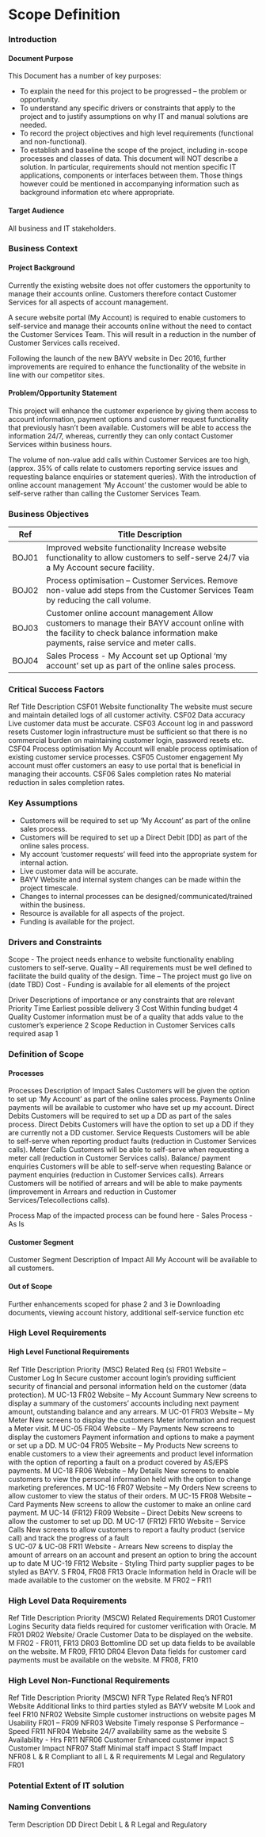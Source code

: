 # Scope Definition

### Introduction
#### Document Purpose
This Document has a number of key purposes:
- To explain the need for this project to be progressed – the problem or opportunity.
- To understand any specific drivers or constraints that apply to the project and to justify assumptions on why IT and manual solutions are needed.
- To record the project objectives and high level requirements (functional and non-functional).
- To establish and baseline the scope of the project, including in-scope processes and classes of data.
This document will NOT describe a solution.  In particular, requirements should not mention specific IT applications, components or interfaces between them.  Those things however could be mentioned in accompanying information such as background information etc where appropriate.

#### Target Audience
All business and IT stakeholders.

### Business Context
#### Project Background
Currently the existing website does not offer customers the opportunity to manage their accounts online.  Customers therefore contact Customer Services for all aspects of account management.  

A secure website portal (My Account) is required to enable customers to self-service and manage their accounts online without the need to contact the Customer Services Team.  This will result in a reduction in the number of Customer Services calls received.

Following the launch of the new BAYV website in Dec 2016, further improvements are required to enhance the functionality of the website in line with our competitor sites.


#### Problem/Opportunity Statement
This project will enhance the customer experience by giving them access to account information, payment options and customer request functionality that previously hasn’t been available.  Customers will be able to access the information 24/7, whereas, currently they can only contact Customer Services within business hours.

The volume of non-value add calls within Customer Services are too high, (approx. 35% of calls relate to customers reporting service issues and requesting balance enquiries or statement queries).  With the introduction of online account management ‘My Account’ the customer would be able to self-serve rather than calling the Customer Services Team.


### Business Objectives
|Ref | Title	Description|
|---|---|
|BOJ01 |	Improved website functionality	Increase website functionality to allow customers to self-serve 24/7 via a My Account secure facility.|
|BOJ02 |	Process optimisation – Customer Services.  Remove non-value add steps from the Customer Services Team by reducing the call volume.|
|BOJ03 |	Customer online account management	Allow customers to manage their BAYV account online with the facility to check balance information make payments, raise service and meter calls.| 
|BOJ04 |	Sales Process - My Account set up	Optional ‘my account’ set up as part of the online sales process.|


### Critical Success Factors
Ref	Title	Description
CSF01	Website functionality	The website must secure and maintain detailed logs of all customer activity.
CSF02	Data accuracy	Live customer data must be accurate.
CSF03	Account log in and password resets	Customer login infrastructure must be sufficient so that there is no commercial burden on maintaining customer login, password resets etc.
CSF04	Process optimisation	My Account will enable process optimisation of existing customer service processes.
CSF05	Customer engagement	My account must offer customers an easy to use portal that is beneficial in managing their accounts.
CSF06	Sales completion rates	No material reduction in sales completion rates.

### Key Assumptions
- Customers will be required to set up ‘My Account’ as part of the online sales process.
- Customers will be required to set up a Direct Debit [DD] as part of the online sales process. 
- My account ‘customer requests’ will feed into the appropriate system for internal action.
- Live customer data will be accurate.
- BAYV Website and internal system changes can be made within the project timescale.
- Changes to internal processes can be designed/communicated/trained within the business.
- Resource is available for all aspects of the project.
- Funding is available for the project.

### Drivers and Constraints
Scope -  The project needs enhance to website functionality enabling customers to self-serve.
Quality – All requirements must be well defined to facilitate the build quality of the design.
Time – The project must go live on (date TBD)
Cost -  Funding is available for all elements of the project


Driver	Descriptions of importance or any constraints that are relevant	Priority
Time	Earliest possible delivery	3
Cost	Within funding budget	4
Quality	Customer information must be of a quality that adds value to the customer’s experience	2
Scope	Reduction in Customer Services calls required asap	1

### Definition of Scope
#### Processes
Processes	Description of Impact
Sales	Customers will be given the option to set up ‘My Account’ as part of the online sales process.
Payments	Online payments will be available to customer who have set up my account.
Direct Debits	Customers will be required to set up a DD as part of the sales process.
Direct Debits	Customers will have the option to set up a DD if they are currently not a DD customer.
Service Requests	Customers will be able to self-serve when reporting product faults (reduction in Customer Services calls).
Meter Calls	Customers will be able to self-serve when requesting a meter call (reduction in Customer Services calls).
Balance/ payment enquiries	Customers will be able to self-serve when requesting Balance or payment enquiries (reduction in Customer Services calls).
Arrears	Customers will be notified of arrears and will be able to make payments (improvement in Arrears and reduction in Customer Services/Telecollections calls).

Process Map of the impacted process can be found here -   Sales Process - As Is

#### Customer Segment
Customer Segment	Description of Impact
All	My Account will be available to all customers.

#### Out of Scope
Further enhancements scoped for phase 2 and 3 ie Downloading documents, viewing account history, additional self-service function etc






### High Level Requirements
#### High Level Functional Requirements
Ref	Title	Description	Priority
(MSC)	Related Req (s)
FR01	Website – Customer Log In	Secure customer account login’s providing sufficient security of financial and personal information held on the customer (data protection).	M	UC-13
FR02	Website – My Account Summary	New screens to display a summary of the customers’ accounts including next payment amount, outstanding balance and any arrears.	M	UC-01
FR03	Website – My Meter	New screens to display the customers Meter information and request a Meter visit.	M	UC-05
FR04	Website – My Payments	New screens to display the customers Payment information and options to make a payment or set up a DD.	M	UC-04
FR05	Website – My Products	New screens to enable customers to a view their agreements and product level information with the option of reporting a fault on a product covered by AS/EPS payments.	M	UC-18
FR06	Website – My Details	New screens to enable customers to view the personal information held with the option to change marketing preferences.	M	UC-16
FR07	Website – My Orders	New screens to allow customer to view the status of their orders.	M	UC-15
FR08	Website – Card Payments	New screens to allow the customer to make an online card payment.	M	UC-14 (FR12)
FR09	Website – Direct Debits	New screens to allow the customer to set up DD.	M	UC-17 (FR12)
FR10	Website – Service Calls	New screens to allow customers to report a faulty product (service call) and track the progress of a fault	
S	UC-07 & UC-08
FR11	Website - Arrears	New screens to display the amount of arrears on an account and present an option to bring the account up to date	M	UC-19
FR12	Website - Styling	Third party supplier pages to be styled as BAYV.	S	FR04, FR08
FR13	Oracle	Information held in Oracle will be made available to the customer on the website.	M	FR02 – FR11

### High Level Data Requirements
Ref	Title	Description	Priority
(MSCW)	Related Requirements
DR01	Customer Logins	Security data fields required for customer verification with Oracle.	M	FR01
DR02	Website/ Oracle	Customer Data to be displayed on the website.	M	FR02 - FR011, FR13
DR03	Bottomline	DD set up data fields to be available on the website.	M	FR09, FR10
DR04	Elevon	Data fields for customer card payments must be available on the website.	M	FR08, FR10

### High Level Non-Functional Requirements
Ref	Title	Description	Priority
(MSCW)	NFR Type	Related Req’s
NFR01	Website	Additional links to third parties styled as BAYV website	M	Look and feel	FR10
NFR02	Website	Simple customer instructions on website pages	M	Usability 	FR01 – FR09
NFR03	Website	Timely response	S	Performance – Speed	FR11
NFR04	Website	24/7 availability same as the website	S	Availability - Hrs	FR11
NFR06	Customer	Enhanced customer impact	S	Customer Impact	
NFR07	Staff	Minimal staff impact	S	Staff Impact	
NFR08	L & R	Compliant to all L & R requirements	M	Legal and Regulatory	FR01

### Potential Extent of IT solution

### Naming Conventions
Term	Description
DD	Direct Debit
L & R	Legal and Regulatory
	




